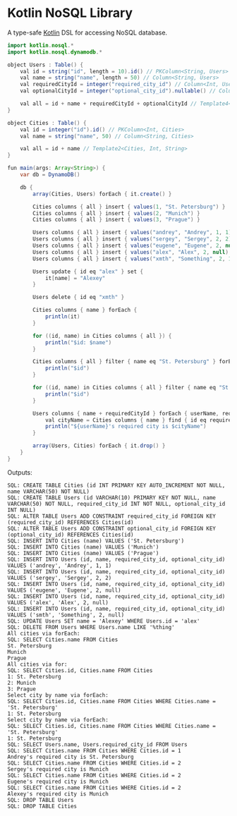 Kotlin NoSQL Library
==================

A type-safe [Kotlin](https://github.com/JetBrains/kotlin) DSL for accessing NoSQL database.

```java
import kotlin.nosql.*
import kotlin.nosql.dynamodb.*

object Users : Table() {
    val id = string("id", length = 10).id() // PKColumn<String, Users>
    val name = string("name", length = 50) // Column<String, Users>
    val requiredCityId = integer("required_city_id") // Column<Int, Users>
    val optionalCityId = integer("optional_city_id").nullable() // Column<Int?, Users>

    val all = id + name + requiredCityId + optionalCityId // Template4<Users, String, Int, Int?>
}

object Cities : Table() {
    val id = integer("id").id() // PKColumn<Int, Cities>
    val name = string("name", 50) // Column<String, Cities>

    val all = id + name // Template2<Cities, Int, String>
}

fun main(args: Array<String>) {
    var db = DynamoDB()

    db {
        array(Cities, Users) forEach { it.create() }

        Cities columns { all } insert { values(1, "St. Petersburg") }
        Cities columns { all } insert { values(2, "Munich") }
        Cities columns { all } insert { values(3, "Prague") }

        Users columns { all } insert { values("andrey", "Andrey", 1, 1) }
        Users columns { all } insert { values("sergey", "Sergey", 2, 2) }
        Users columns { all } insert { values("eugene", "Eugene", 2, null) }
        Users columns { all } insert { values("alex", "Alex", 2, null) }
        Users columns { all } insert { values("xmth", "Something", 2, 1) }

        Users update { id eq "alex" } set {
            it[name] = "Alexey"
        }

        Users delete { id eq "xmth" }

        Cities columns { name } forEach {
            println(it)
        }

        for ((id, name) in Cities columns { all }) {
            println("$id: $name")
        }

        Cities columns { all } filter { name eq "St. Petersburg" } forEach { id, name ->
            println("$id")
        }

        for ((id, name) in Cities columns { all } filter { name eq "St. Petersburg" }) {
            println("$id")
        }

        Users columns { name + requiredCityId } forEach { userName, requiredCityId ->
            val cityName = Cities columns { name } find { id eq requiredCityId }
            println("${userName}'s required city is $cityName")
        }

        array(Users, Cities) forEach { it.drop() }
    }
}
```

Outputs:

    SQL: CREATE TABLE Cities (id INT PRIMARY KEY AUTO_INCREMENT NOT NULL, name VARCHAR(50) NOT NULL)
    SQL: CREATE TABLE Users (id VARCHAR(10) PRIMARY KEY NOT NULL, name VARCHAR(50) NOT NULL, required_city_id INT NOT NULL, optional_city_id INT NULL)
    SQL: ALTER TABLE Users ADD CONSTRAINT required_city_id FOREIGN KEY (required_city_id) REFERENCES Cities(id)
    SQL: ALTER TABLE Users ADD CONSTRAINT optional_city_id FOREIGN KEY (optional_city_id) REFERENCES Cities(id)
    SQL: INSERT INTO Cities (name) VALUES ('St. Petersburg')
    SQL: INSERT INTO Cities (name) VALUES ('Munich')
    SQL: INSERT INTO Cities (name) VALUES ('Prague')
    SQL: INSERT INTO Users (id, name, required_city_id, optional_city_id) VALUES ('andrey', 'Andrey', 1, 1)
    SQL: INSERT INTO Users (id, name, required_city_id, optional_city_id) VALUES ('sergey', 'Sergey', 2, 2)
    SQL: INSERT INTO Users (id, name, required_city_id, optional_city_id) VALUES ('eugene', 'Eugene', 2, null)
    SQL: INSERT INTO Users (id, name, required_city_id, optional_city_id) VALUES ('alex', 'Alex', 2, null)
    SQL: INSERT INTO Users (id, name, required_city_id, optional_city_id) VALUES ('smth', 'Something', 2, null)
    SQL: UPDATE Users SET name = 'Alexey' WHERE Users.id = 'alex'
    SQL: DELETE FROM Users WHERE Users.name LIKE '%thing'
    All cities via forEach:
    SQL: SELECT Cities.name FROM Cities
    St. Petersburg
    Munich
    Prague
    All cities via for:
    SQL: SELECT Cities.id, Cities.name FROM Cities
    1: St. Petersburg
    2: Munich
    3: Prague
    Select city by name via forEach:
    SQL: SELECT Cities.id, Cities.name FROM Cities WHERE Cities.name = 'St. Petersburg'
    1: St. Petersburg
    Select city by name via forEach:
    SQL: SELECT Cities.id, Cities.name FROM Cities WHERE Cities.name = 'St. Petersburg'
    1: St. Petersburg
    SQL: SELECT Users.name, Users.required_city_id FROM Users
    SQL: SELECT Cities.name FROM Cities WHERE Cities.id = 1
    Andrey's required city is St. Petersburg
    SQL: SELECT Cities.name FROM Cities WHERE Cities.id = 2
    Sergey's required city is Munich
    SQL: SELECT Cities.name FROM Cities WHERE Cities.id = 2
    Eugene's required city is Munich
    SQL: SELECT Cities.name FROM Cities WHERE Cities.id = 2
    Alexey's required city is Munich
    SQL: DROP TABLE Users
    SQL: DROP TABLE Cities